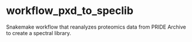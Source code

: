# workflow_pxd_to_speclib
Snakemake workflow that reanalyzes proteomics data from PRIDE Archive to create a spectral library.
